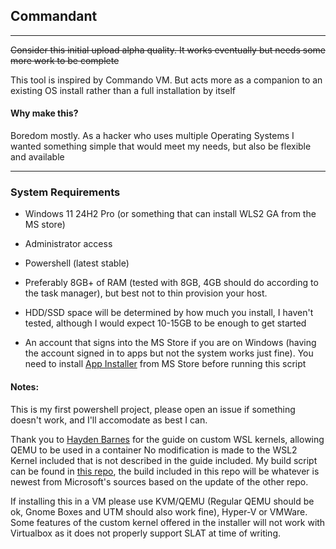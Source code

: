 ## Commandant



---

~~Consider this initial upload alpha quality. It works eventually but needs some more work to be complete~~

This tool is inspired by Commando VM. But acts more as a companion to an existing OS install rather than a full installation by itself

#### Why make this?

Boredom mostly. As a hacker who uses multiple Operating Systems I wanted something simple that would meet my needs, but also be flexible and available

---

### System Requirements

- Windows 11 24H2 Pro (or something that can install WLS2 GA from the MS store)

- Administrator access

- Powershell (latest stable)

- Preferably 8GB+ of RAM (tested with 8GB, 4GB should do according to the task manager), but best not to thin provision your host.

- HDD/SSD space will be determined by how much you install, I haven't tested, although I would expect 10-15GB to be enough to get started

- An account that signs into the MS Store if you are on Windows (having the account signed in to apps but not the system works just fine). You need to install [App Installer](https://apps.microsoft.com/store/detail/app-installer/9NBLGGH4NNS1?hl=en-au&gl=au&rtc=1) from MS Store before running this script

#### Notes:

This is my first powershell project, please open an issue if something doesn't work, and I'll accomodate as best I can.

Thank you to [Hayden Barnes](https://boxofcables.dev) for the guide on custom WSL kernels, allowing QEMU to be used in a container
No modification is made to the WSL2 Kernel included that is not described in the guide included. My build script can be found in [this repo](https://github.com/Deminarcis/WSL2-Kernel-KVM), the build included in this repo will be whatever is newest from Microsoft's sources based on the update of the other repo.

If installing this in a VM please use KVM/QEMU (Regular QEMU should be ok, Gnome Boxes and UTM should also work fine), Hyper-V or VMWare. Some features of the custom kernel offered in the installer will not work with Virtualbox as it does not properly support SLAT at time of writing.
